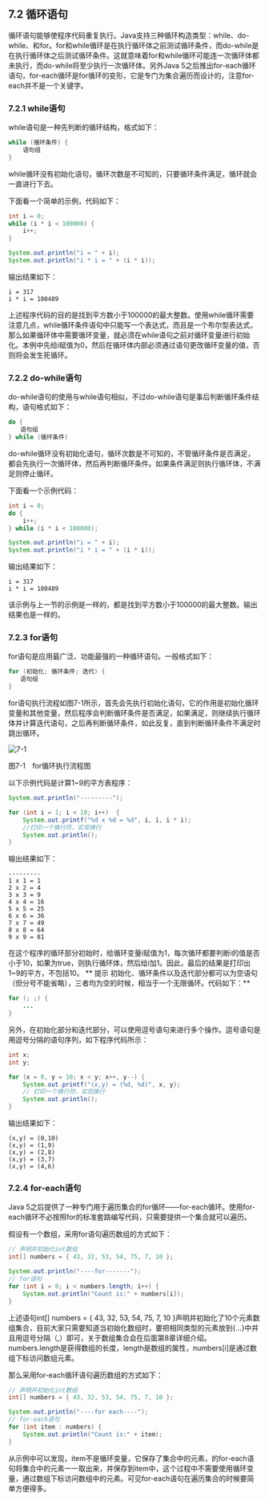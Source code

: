 ## 7.2 循环语句

循环语句能够使程序代码重复执行。Java支持三种循环构造类型：while、do-while、和for。for和while循环是在执行循环体之前测试循环条件，而do-while是在执行循环体之后测试循环条件。这就意味着for和while循环可能连一次循环体都未执行，而do-while将至少执行一次循环体。另外Java 5之后推出for-each循环语句，for-each循环是for循环的变形，它是专门为集合遍历而设计的，注意for-each并不是一个关键字。

### 7.2.1 while语句

while语句是一种先判断的循环结构，格式如下：

```java
while (循环条件) {
    语句组
}

```
while循环没有初始化语句，循环次数是不可知的，只要循环条件满足，循环就会一直进行下去。

下面看一个简单的示例，代码如下：

```java
int i = 0;
while (i * i < 100000) {
    i++;
}

System.out.println("i = " + i);
System.out.println("i * i = " + (i * i));

```

输出结果如下：

    i = 317
    i * i = 100489
    
上述程序代码的目的是找到平方数小于100000的最大整数。使用while循环需要注意几点，while循环条件语句中只能写一个表达式，而且是一个布尔型表达式，那么如果循环体中需要循环变量，就必须在while语句之前对循环变量进行初始化。本例中先给i赋值为0，然后在循环体内部必须通过语句更改循环变量的值，否则将会发生死循环。

### 7.2.2 do-while语句

do-while语句的使用与while语句相似，不过do-while语句是事后判断循环条件结构，语句格式如下：

```java
do {
　　语句组
} while (循环条件)
```
do-while循环没有初始化语句，循环次数是不可知的，不管循环条件是否满足，都会先执行一次循环体，然后再判断循环条件。如果条件满足则执行循环体，不满足则停止循环。

下面看一个示例代码：

```java
int i = 0;
do {
    i++;
} while (i * i < 100000);

System.out.println("i = " + i);
System.out.println("i * i = " + (i * i));
```
输出结果如下：

    i = 317
    i * i = 100489
    
该示例与上一节的示例是一样的，都是找到平方数小于100000的最大整数。输出结果也是一样的。

### 7.2.3 for语句

for语句是应用最广泛、功能最强的一种循环语句。一般格式如下：

```java
for (初始化; 循环条件; 迭代) {
　　语句组
}

```
for语句执行流程如图7-1所示，首先会先执行初始化语句，它的作用是初始化循环变量和其他变量，然后程序会判断循环条件是否满足，如果满足，则继续执行循环体并计算迭代语句，之后再判断循环条件，如此反复，直到判断循环条件不满足时跳出循环。

![7-1](..../assets/7-1.jpg)

图7-1　for循环执行流程图

以下示例代码是计算1~9的平方表程序：

```java
System.out.println("---------");

for (int i = 1; i < 10; i++)  {
    System.out.printf("%d x %d = %d", i, i, i * i);
    //打印一个换行符，实现换行
    System.out.println();
}
```

输出结果如下：

    ---------
    1 x 1 = 1
    2 x 2 = 4
    3 x 3 = 9
    4 x 4 = 16
    5 x 5 = 25
    6 x 6 = 36
    7 x 7 = 49
    8 x 8 = 64
    9 x 9 = 81
    
在这个程序的循环部分初始时，给循环变量i赋值为1，每次循环都要判断i的值是否小于10，如果为true，则执行循环体，然后给i加1。因此，最后的结果是打印出1~9的平方，不包括10。
**
提示 初始化、循环条件以及迭代部分都可以为空语句（但分号不能省略），三者均为空的时候，相当于一个无限循环。代码如下：**

```java
for (; ;) {
    ...
}
```

另外，在初始化部分和迭代部分，可以使用逗号语句来进行多个操作。逗号语句是用逗号分隔的语句序列，如下程序代码所示：

```java
int x;
int y;

for (x = 0, y = 10; x < y; x++, y--) {
    System.out.printf("(x,y) = (%d, %d)", x, y);
    // 打印一个换行符，实现换行
    System.out.println();
}
```
输出结果如下：

    (x,y) = (0,10)
    (x,y) = (1,9)
    (x,y) = (2,8)
    (x,y) = (3,7)
    (x,y) = (4,6)
    
### 7.2.4 for-each语句

Java 5之后提供了一种专门用于遍历集合的for循环——for-each循环。使用for-each循环不必按照for的标准套路编写代码，只需要提供一个集合就可以遍历。

假设有一个数组，采用for语句遍历数组的方式如下：

```java
// 声明并初始化int数组
int[] numbers = { 43, 32, 53, 54, 75, 7, 10 };

System.out.println("----for-------");
// for语句
for (int i = 0; i < numbers.length; i++) {
	System.out.println("Count is:" + numbers[i]);
}

```
上述语句int[] numbers = { 43, 32, 53, 54, 75, 7, 10 }声明并初始化了10个元素数组集合，目前大家只需要知道当初始化数组时，要把相同类型的元素放到{…}中并且用逗号分隔（,）即可，关于数组集合会在后面第8章详细介绍。numbers.length是获得数组的长度，length是数组的属性，numbers[i]是通过数组下标访问数组元素。

那么采用for-each循环语句遍历数组的方式如下：

```java
// 声明并初始化int数组
int[] numbers = { 43, 32, 53, 54, 75, 7, 10 };

System.out.println("----for each----");
// for-each语句
for (int item : numbers) {
	System.out.println("Count is:" + item);
}
```
从示例中可以发现，item不是循环变量，它保存了集合中的元素，的for-each语句将集合中的元素一一取出来，并保存到item中，这个过程中不需要使用循环变量，通过数组下标访问数组中的元素。可见for-each语句在遍历集合的时候要简单方便得多。
